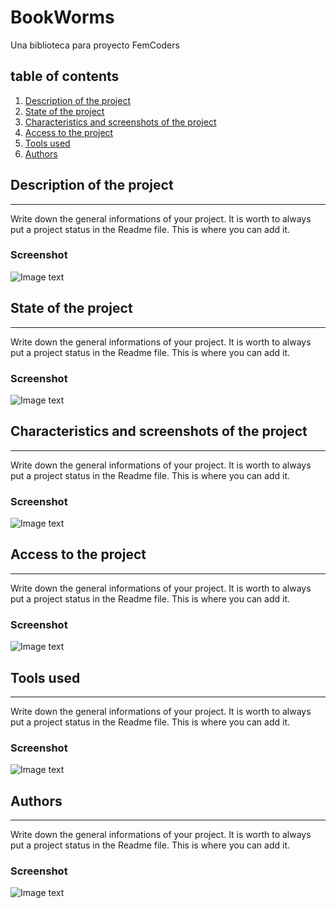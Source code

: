 # BookWorms

Una biblioteca para proyecto FemCoders

## table of contents

1. [Description of the project](#description)
2. [State of the project](#state)
3. [Characteristics and screenshots of the project](#characteristics)
4. [Access to the project](#tools)
5. [Tools used](#tools)
6. [Authors](#tools)

## Description of the project
***
Write down the general informations of your project. It is worth to always put a project status in the Readme file. This is where you can add it. 
### Screenshot
![Image text](/path/to/the/screenshot.png)

## State of the project
***
Write down the general informations of your project. It is worth to always put a project status in the Readme file. This is where you can add it. 
### Screenshot
![Image text](/path/to/the/screenshot.png)

## Characteristics and screenshots of the project
***
Write down the general informations of your project. It is worth to always put a project status in the Readme file. This is where you can add it. 
### Screenshot
![Image text](/path/to/the/screenshot.png)

## Access to the project
***
Write down the general informations of your project. It is worth to always put a project status in the Readme file. This is where you can add it. 
### Screenshot
![Image text](/path/to/the/screenshot.png)

## Tools used
***
Write down the general informations of your project. It is worth to always put a project status in the Readme file. This is where you can add it. 
### Screenshot
![Image text](/path/to/the/screenshot.png)

## Authors
***
Write down the general informations of your project. It is worth to always put a project status in the Readme file. This is where you can add it. 
### Screenshot
![Image text](/path/to/the/screenshot.png)